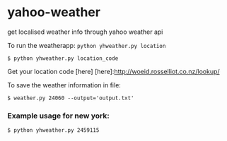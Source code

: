 # yahoo-weather
get localised weather info through yahoo weather api

To run the weatherapp: `python yhweather.py location` 
  ```
$ python yhweather.py location_code
  ```
Get your location code [here]
[here]:http://woeid.rosselliot.co.nz/lookup/

To save the weather information in file:
```
$ weather.py 24060 --output='output.txt'
```
### Example usage for new york:
    $ python yhweather.py 2459115
